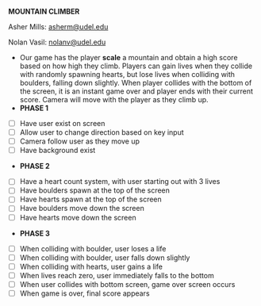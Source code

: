 **MOUNTAIN CLIMBER**

Asher Mills: asherm@udel.edu

Nolan Vasil: nolanv@udel.edu
- Our game has the player **scale** a mountain and obtain a high score based on how high they climb. Players can gain 
lives when they collide with randomly spawning hearts, but lose lives when colliding with boulders, falling down slightly. When
player collides with the bottom of the screen, it is an instant game over and player ends with their current score. Camera will
move with the player as they climb up.
- **PHASE 1**
- [ ] Have user exist on screen
- [ ] Allow user to change direction based on key input
- [ ] Camera follow user as they move up
- [ ] Have background exist
- **PHASE 2**
- [ ] Have a heart count system, with user starting out with 3 lives
- [ ] Have boulders spawn at the top of the screen
- [ ] Have hearts spawn at the top of the screen
- [ ] Have boulders move down the screen
- [ ] Have hearts move down the screen
- **PHASE 3**
- [ ] When colliding with boulder, user loses a life
- [ ] When colliding with boulder, user falls down slightly
- [ ] When colliding with hearts, user gains a life
- [ ] When lives reach zero, user immediately falls to the bottom
- [ ] When user collides with bottom screen, game over screen occurs
- [ ] When game is over, final score appears